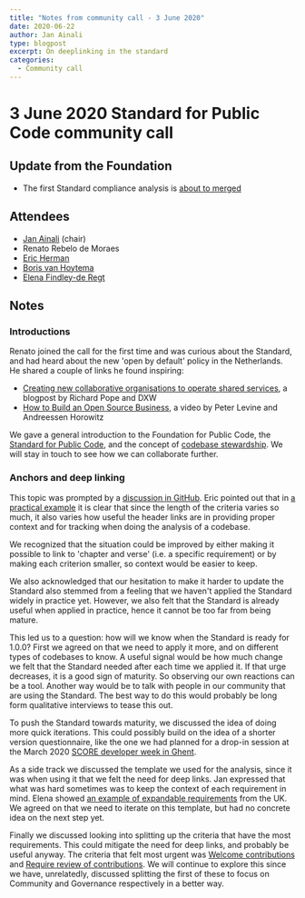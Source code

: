 ```yaml
---
title: "Notes from community call - 3 June 2020"
date: 2020-06-22
author: Jan Ainali
type: blogpost
excerpt: On deeplinking in the standard
categories:
  - Community call
---
```


# 3 June 2020 Standard for Public Code community call

## Update from the Foundation

* The first Standard compliance analysis is [about to merged](https://github.com/open-zaak/open-zaak/pull/609)

## Attendees

* [Jan Ainali](https://publiccode.net/team/jan-ainali.html) (chair)
* Renato Rebelo de Moraes
* [Eric Herman](https://publiccode.net/team/eric-herman.html)
* [Boris van Hoytema](https://publiccode.net/team/boris-van-hoytema.html)
* [Elena Findley-de Regt](https://publiccode.net/team/elena-findley-de-regt.html)

## Notes

### Introductions

Renato joined the call for the first time and was curious about the Standard, and had heard about the new 'open by default' policy in the Netherlands. He shared a couple of links he found inspiring: 

* [Creating new collaborative organisations to operate shared services](https://www.dxw.com/2020/02/creating-new-collaborative-organisations-to-operate-shared-services/), a blogpost by Richard Pope and DXW
* [How to Build an Open Source Business](https://www.youtube.com/watch?v=c9SJAPxU5bs), a video by Peter Levine and Andreessen Horowitz  

We gave a general introduction to the Foundation for Public Code, the [Standard for Public Code](https://standard.publiccode.net/), and the concept of [codebase stewardship](https://about.publiccode.net/activities/explaining-codebase-stewardship/). We will stay in touch to see how we can collaborate further.

### Anchors and deep linking

This topic was prompted by a [discussion in GitHub](https://github.com/publiccodenet/standard/issues/327). Eric pointed out that in [a practical example](https://github.com/open-zaak/open-zaak/pull/609/commits/410cc1241c08062429524c05f97751aeda4775de#diff-7604286f979d43446906528aa9487cff) it is clear that since the length of the criteria varies so much, it also varies how useful the header links are in providing proper context and for tracking when doing the analysis of a codebase.

We recognized that the situation could be improved by either making it possible to link to 'chapter and verse' (i.e. a specific requirement) or by making each criterion smaller, so context would be easier to keep.

We also acknowledged that our hesitation to make it harder to update the Standard also stemmed from a feeling that we haven't applied the Standard widely in practice yet. However, we also felt that the Standard is already useful when applied in practice, hence it cannot be too far from being mature.

This led us to a question: how will we know when the Standard is ready for 1.0.0? First we agreed on that we need to apply it more, and on different types of codebases to know. A useful signal would be how much change we felt that the Standard needed after each time we applied it. If that urge decreases, it is a good sign of maturity. So observing our own reactions can be a tool. Another way would be to talk with people in our community that are using the Standard. The best way to do this would probably be long form qualitative interviews to tease this out.

To push the Standard towards maturity, we discussed the idea of doing more quick iterations. This could possibly build on the idea of a shorter version questionnaire, like the one we had planned for a drop-in session at the March 2020 [SCORE developer week in Ghent](https://score.community/t/score-developer-sprint-week-in-ghent-2020/806/22).

As a side track we discussed the template we used for the analysis, since it was when using it that we felt the need for deep links. Jan expressed that what was hard sometimes was to keep the context of each requirement in mind. Elena showed [an example of expandable requirements](https://www.gov.uk/service-manual/service-standard/point-6-have-a-multidisciplinary-team) from the UK. We agreed on that we need to iterate on this template, but had no concrete idea on the next step yet.

Finally we discussed looking into splitting up the criteria that have the most requirements. This could mitigate the need for deep links, and probably be useful anyway. The criteria that felt most urgent was [Welcome contributions](https://standard.publiccode.net/criteria/open-to-contributions.html) and [Require review of contributions](https://standard.publiccode.net/criteria/require-review.html). We will continue to explore this since we have, unrelatedly, discussed splitting the first of these to focus on Community and Governance respectively in a better way.
